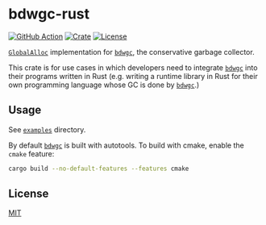 # bdwgc-rust

[![GitHub Action](https://img.shields.io/github/actions/workflow/status/bdwgc/bdwgc-rust/test.yaml?branch=main&style=flat-square)](https://github.com/bdwgc/bdwgc-rust/actions)
[![Crate](https://img.shields.io/crates/v/bdwgc-alloc.svg?style=flat-square)](https://crates.io/crates/bdwgc-alloc)
[![License](https://img.shields.io/github/license/bdwgc/bdwgc-rust.svg?style=flat-square)](LICENSE)

[`GlobalAlloc`](https://doc.rust-lang.org/std/alloc/trait.GlobalAlloc.html) implementation for [`bdwgc`][bdwgc], the conservative garbage collector.

This crate is for use cases in which developers need to integrate [`bdwgc`][bdwgc] into their programs written in Rust (e.g. writing a runtime library in Rust for their own programming language whose GC is done by [`bdwgc`][bdwgc].)

## Usage

See [`examples`](examples) directory.

By default [`bdwgc`][bdwgc] is built with autotools. To build with cmake, enable the `cmake` feature:

```sh
cargo build --no-default-features --features cmake
```

## License

[MIT](LICENSE)

[bdwgc]: https://github.com/bdwgc/bdwgc
